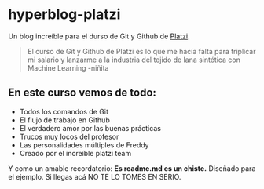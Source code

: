 # hyperblog-platzi
Un blog increíble para el durso de Git y Github de [Platzi](https://platzi.com/).
>El curso de Git y Github de Platzi es lo que me hacía falta para triplicar mi salario y lanzarme a la industria del tejido de lana sintética con Machine Learning
>-niñita

## En este curso vemos de todo:
* Todos los comandos de Git
* El flujo de trabajo en Github
* El verdadero amor por las buenas prácticas
* Trucos muy locos del profesor
* Las personalidades múltiples de Freddy
* Creado por el increíble platzi team

Y como un amable recordatorio: **Es readme.md es un chiste.** Diseñado para el ejemplo. Si llegas acá NO TE LO TOMES EN SERIO.